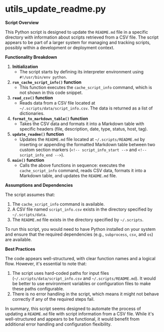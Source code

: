 # utils_update_readme.py

**Script Overview**

This Python script is designed to update the `README.md` file in a specific directory with information about scripts retrieved from a CSV file. The script appears to be part of a larger system for managing and tracking scripts, possibly within a development or deployment context.

**Functionality Breakdown**

1. **Initialization**
	* The script starts by defining its interpreter environment using `#!/usr/bin/env python`.
2. **`run_cache_script_info()` function**
	* This function executes the `cache_script_info` command, which is not shown in this code snippet.
3. **`read_csv()` function**
	* Reads data from a CSV file located at `~/.scripts/data/script_info.csv`. The data is returned as a list of dictionaries.
4. **`format_to_markdown_table()` function**
	* Takes the CSV data and formats it into a Markdown table with specific headers (file, description, date, type, status, host, tag).
5. **`update_readme()` function**
	* Updates the `README.md` file located at `~/.scripts/README.md` by inserting or appending the formatted Markdown table between two custom section markers (`<!-- script_info_start -->` and `<!-- script_info_end -->`).
6. **`main()` function**
	* Calls the above functions in sequence: executes the `cache_script_info` command, reads CSV data, formats it into a Markdown table, and updates the `README.md` file.

**Assumptions and Dependencies**

The script assumes that:

1. The `cache_script_info` command is available.
2. A CSV file named `script_info.csv` exists in the directory specified by `~/.scripts/data`.
3. The `README.md` file exists in the directory specified by `~/.scripts`.

To run this script, you would need to have Python installed on your system and ensure that the required dependencies (e.g., `subprocess`, `csv`, and `os`) are available.

**Best Practices**

The code appears well-structured, with clear function names and a logical flow. However, it's essential to note that:

1. The script uses hard-coded paths for input files (`~/.scripts/data/script_info.csv` and `~/.scripts/README.md`). It would be better to use environment variables or configuration files to make these paths configurable.
2. There is no error handling in the script, which means it might not behave correctly if any of the required steps fail.

In summary, this script seems designed to automate the process of updating a `README.md` file with script information from a CSV file. While it's well-structured and appears to be functional, it would benefit from additional error handling and configuration flexibility.